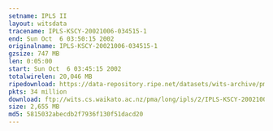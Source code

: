 ```yaml
---
setname: IPLS II
layout: witsdata
tracename: IPLS-KSCY-20021006-034515-1
end: Sun Oct  6 03:50:15 2002
originalname: IPLS-KSCY-20021006-034515-1
gzsize: 747 MB
len: 0:05:00
start: Sun Oct  6 03:45:15 2002
totalwirelen: 20,046 MB
ripedownload: https://data-repository.ripe.net/datasets/wits-archive/pma/long/ipls/2/IPLS-KSCY-20021006-034515-1.gz
pkts: 34 million
download: ftp://wits.cs.waikato.ac.nz/pma/long/ipls/2/IPLS-KSCY-20021006-034515-1.gz
size: 2,655 MB
md5: 5815032abecdb2f7936f130f51dacd20
---
```

